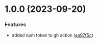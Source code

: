 # 1.0.0 (2023-09-20)


### Features

* added npm token to gh action ([ea97f5c](https://github.com/lukretium/semantic-release-basic/commit/ea97f5cbfc74ec6dd55625d55885de431186ac82))
